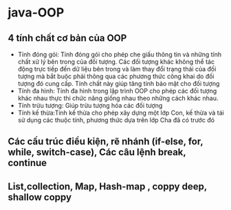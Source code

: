 # java-OOP
## 4 tính chất cơ bản của OOP ##
- Tính đóng gói: Tính đóng gói cho phép che giấu thông tin và những tính chất xử lý bên trong của đối tượng. Các đối tượng khác không thể tác động trực tiếp đến dữ liệu bên trong và làm thay đổi trạng thái của đối tượng mà bắt buộc phải thông qua các phương thức công khai do đối tượng đó cung cấp. Tính chất này giúp tăng tính bảo mật cho đối tượng
- Tính đa hình: Tính đa hình trong lập trình OOP cho phép các đối tượng khác nhau thực thi chức năng giống nhau theo những cách khác nhau.
- Tính trừu tượng: Giúp trừu tượng hóa các đối tượng
- Tính kế thừa:Tính kế thừa cho phép xây dựng một lớp Con, kế thừa và tái sử dụng các thuộc tính, phương thức dựa trên lớp Cha đã có trước đó

## Các cấu trúc điều kiện, rẽ nhánh (if-else, for, while, switch-case), Các câu lệnh break, continue ##

## List,collection, Map, Hash-map , coppy deep, shallow coppy ##
